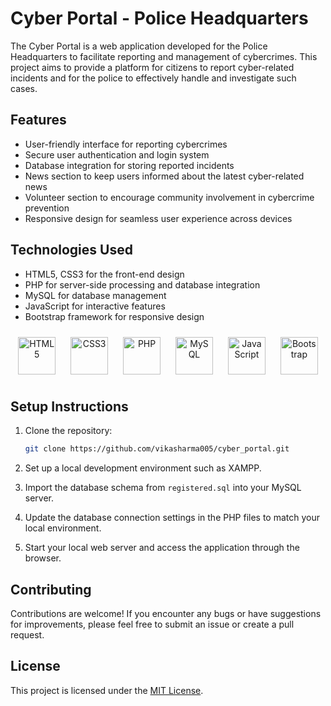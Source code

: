 # Cyber Portal - Police Headquarters

The Cyber Portal is a web application developed for the Police Headquarters to facilitate reporting and management of cybercrimes. This project aims to provide a platform for citizens to report cyber-related incidents and for the police to effectively handle and investigate such cases.

## Features

- User-friendly interface for reporting cybercrimes
- Secure user authentication and login system
- Database integration for storing reported incidents
- News section to keep users informed about the latest cyber-related news
- Volunteer section to encourage community involvement in cybercrime prevention
- Responsive design for seamless user experience across devices

## Technologies Used

- HTML5, CSS3 for the front-end design
- PHP for server-side processing and database integration
- MySQL for database management
- JavaScript for interactive features
- Bootstrap framework for responsive design

<div align="center">
    <img src="https://cdn.jsdelivr.net/gh/devicons/devicon/icons/html5/html5-original.svg" alt="HTML5" height="60" style="padding: 10px;">
    <img src="https://cdn.jsdelivr.net/gh/devicons/devicon/icons/css3/css3-original.svg" alt="CSS3" height="60" style="padding: 10px;">
    <img src="https://cdn.jsdelivr.net/gh/devicons/devicon/icons/php/php-original.svg" alt="PHP" height="60" style="padding: 10px;">
    <img src="https://cdn.jsdelivr.net/gh/devicons/devicon/icons/mysql/mysql-original.svg" alt="MySQL" height="60" style="padding: 10px;">
    <img src="https://cdn.jsdelivr.net/gh/devicons/devicon/icons/javascript/javascript-original.svg" alt="JavaScript" height="60" style="padding: 10px;">
    <img src="https://cdn.jsdelivr.net/gh/devicons/devicon/icons/bootstrap/bootstrap-plain.svg" alt="Bootstrap" height="60" style="padding: 10px;">
</div>

## Setup Instructions

1. Clone the repository:

   ```bash
   git clone https://github.com/vikasharma005/cyber_portal.git
   ```

2. Set up a local development environment such as XAMPP.

3. Import the database schema from `registered.sql` into your MySQL server.

4. Update the database connection settings in the PHP files to match your local environment.

5. Start your local web server and access the application through the browser.

## Contributing

Contributions are welcome! If you encounter any bugs or have suggestions for improvements, please feel free to submit an issue or create a pull request.

## License

This project is licensed under the [MIT License](LICENSE).
```


